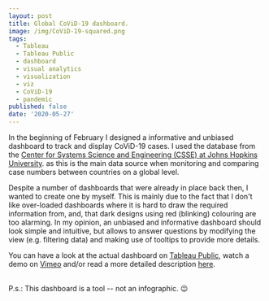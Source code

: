 ```yaml
---
layout: post
title: Global CoViD-19 dashboard.
image: /img/CoViD-19-squared.png
tags:
  - Tableau
  - Tableau Public
  - dashboard
  - visual analytics
  - visualization
  - viz
  - CoViD-19
  - pandemic
published: false
date: '2020-05-27'
---
```

In the beginning of February I designed a informative and unbiased dashboard to track and display CoViD-19 cases. I used the  database from the [Center for Systems Science and Engineering (CSSE) at Johns Hopkins University](https://systems.jhu.edu/). as this is the main data source when monitoring and comparing case numbers between countries on a global level.

Despite a number of dashboards that were already in place back then, I wanted to create one by myself. This is mainly due to the fact that I don't like over-loaded dashboards where it is hard to draw the required information from, and, that dark designs using red (blinking) colouring are too alarming. In my opinion, an unbiased and informative dashboard should look simple and intuitive, but allows to answer questions by modifying the view (e.g. filtering data) and making use of tooltips to provide more details.

You can have a look at the actual dashboard on [Tableau Public](https://public.tableau.com/profile/thomas.massie#!/vizhome/Covid-19---VIZ/Dashboard), watch a demo on [Vimeo](https://vimeo.com/426998521) and/or read a more detailed description [here](https://thomassie.me/CoViD-19_global_dashboard/).<br/><br/>


P.s.: This dashboard is a tool -- not an infographic. 😉